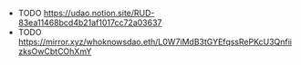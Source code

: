 - TODO https://udao.notion.site/RUD-83ea11468bcd4b21af1017cc72a03637
- TODO https://mirror.xyz/whoknowsdao.eth/L0W7iMdB3tGYEfqssRePKcU3QnfiizksOwCbtCOhXmY